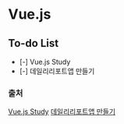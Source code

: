 # Vue.js

## To-do List
- [-] Vue.js Study
- [-] 데일리리포트앱 만들기

### 출처
[Vue.js Study](https://kr.vuejs.org/v2/guide/)
[데일리리포트앱 만들기](https://programmers.co.kr/learn/courses/4672)
